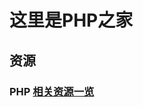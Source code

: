# 这里是PHP之家

## 资源

### PHP [相关资源一览](http://gitlab.yixinonline.org/php/php/blob/master/resource/awesome-php.md)